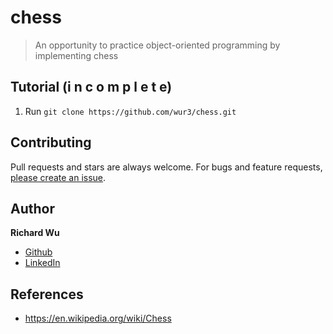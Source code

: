 # chess

> An opportunity to practice object-oriented programming by implementing chess

## Tutorial (i n c o m p l e t e)

1. Run `git clone https://github.com/wur3/chess.git`

## Contributing

Pull requests and stars are always welcome. For bugs and feature requests, [please create an issue](https://github.com/wur3/chess/issues/new).

## Author

**Richard Wu**

* [Github](https://github.com/wur3)
* [LinkedIn](https://www.linkedin.com/in/richwu3/)

## References

* https://en.wikipedia.org/wiki/Chess
